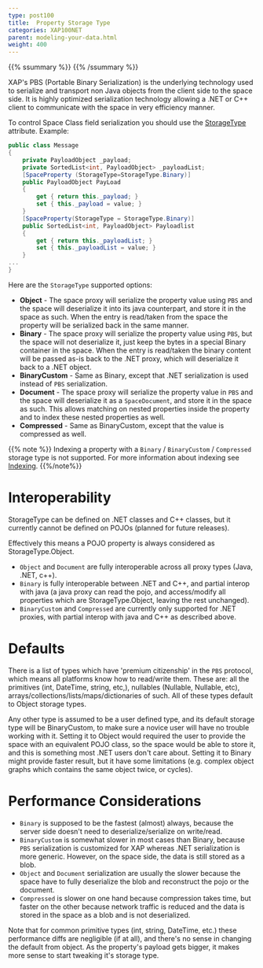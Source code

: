 ```yaml
---
type: post100
title:  Property Storage Type
categories: XAP100NET
parent: modeling-your-data.html
weight: 400
---
```


{{% ssummary   %}} {{% /ssummary %}}



XAP's PBS (Portable Binary Serialization) is the underlying technology used to serialize and transport non Java objects from the client side to the space side. It is highly optimized serialization technology allowing a .NET or C++ client to communicate with the space in very efficiency manner.

To control Space Class field serialization you should use the [StorageType]({{%api-dotnetdoc%}}/T_GigaSpaces_Core_Metadata_StorageType.htm) attribute.
Example:


```csharp
public class Message
{
	private PayloadObject _payload;
	private SortedList<int, PayloadObject> _payloadList;
	[SpaceProperty (StorageType=StorageType.Binary)]
	public PayloadObject PayLoad
	{
	    get { return this._payload; }
	    set { this._payload = value; }
	}
	[SpaceProperty(StorageType = StorageType.Binary)]
	public SortedList<int, PayloadObject> Payloadlist
	{
	    get { return this._payloadList; }
	    set { this._payloadList = value; }
	}
...
}
```

Here are the `StorageType` supported options:

- **Object** - The space proxy will serialize the property value using `PBS` and the space will deserialize it into its java counterpart, and store it in the space as such. When the entry is read/taken from the space the property will be serialized back in the same manner.
- **Binary** - The space proxy will serialize the property value using `PBS`, but the space will not deserialize it, just keep the bytes in a special Binary container in the space. When the entry is read/taken the binary content will be passed as-is back to the .NET proxy, which will deserialize it back to a .NET object.
- **BinaryCustom** - Same as Binary, except that .NET serialization is used instead of `PBS` serialization.
- **Document** - The space proxy will serialize the property value in `PBS` and the space will deserialize it as a `SpaceDocument`, and store it in the space as such. This allows matching on nested properties inside the property and to index these nested properties as well.
- **Compressed** - Same as BinaryCustom, except that the value is compressed as well.

{{% note %}}
Indexing a property with a `Binary` / `BinaryCustom` / `Compressed` storage type is not supported. For more information about indexing see [Indexing](./indexing.html).
{{%/note%}}

# Interoperability

StorageType can be defined on .NET classes and C++ classes, but it currently cannot be defined on POJOs (planned for future releases).

Effectively this means a POJO property is always considered as StorageType.Object.

- `Object` and `Document` are fully interoperable across all proxy types (Java, .NET, c++).
- `Binary` is fully interoperable between .NET and C++, and partial interop with java (a java proxy can read the pojo, and access/modify all properties which are StorageType.Object, leaving the rest unchanged).
- `BinaryCustom` and `Compressed` are currently only supported for .NET proxies, with partial interop with java and C++ as described above.

# Defaults

There is a list of types which have 'premium citizenship' in the `PBS` protocol, which means all platforms know how to read/write them. These are: all the primitives (int, DateTime, string, etc,), nullables (Nullable<int>, Nullable<DateTime>, etc), arrays/collections/lists/maps/dictionaries of such. All of these types default to Object storage types.

Any other type is assumed to be a user defined type, and its default storage type will be BinaryCustom, to make sure a novice user will have no trouble working with it. Setting it to Object would required the user to provide the space with an equivalent POJO class, so the space would be able to store it, and this is something most .NET users don't care about. Setting it to Binary might provide faster result, but it have some limitations (e.g. complex object graphs which contains the same object twice, or cycles).

# Performance Considerations

- `Binary` is supposed to be the fastest (almost) always, because the server side doesn't need to deserialize/serialize on write/read.
- `BinaryCustom` is somewhat slower in most cases than Binary, because `PBS` serialization is customized for XAP whereas .NET serialization is more generic. However, on the space side, the data is still stored as a blob.
- `Object` and `Document` serialization are usually the slower because the space have to fully deserialize the blob and reconstruct the pojo or the document.
- `Compressed` is slower on one hand because compression takes time, but faster on the other because network traffic is reduced and the data is stored in the space as a blob and is not deserialized.

Note that for common primitive types (int, string, DateTime, etc.) these performance diffs are negligible (if at all), and there's no sense in changing the default from object. As the property's payload gets bigger, it makes more sense to start tweaking it's storage type.
